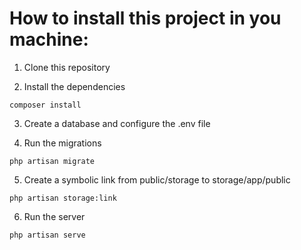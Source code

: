 # How to install this project in you machine:

1. Clone this repository

2. Install the dependencies

```
composer install
```

3. Create a database and configure the .env file

4. Run the migrations

```
php artisan migrate
```

<!-- storage -->

5. Create a symbolic link from public/storage to storage/app/public

```
php artisan storage:link
```

6. Run the server

```
php artisan serve
```
